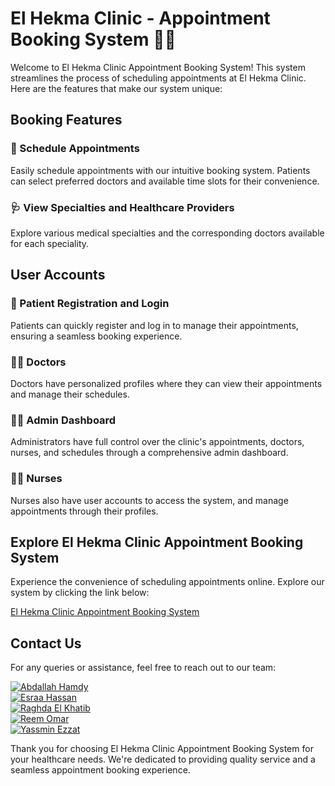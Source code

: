 # El Hekma Clinic - Appointment Booking System 🏥📅

Welcome to El Hekma Clinic Appointment Booking System! This system streamlines the process of scheduling appointments at El Hekma Clinic. Here are the features that make our system unique:

## Booking Features

### 📅 Schedule Appointments
Easily schedule appointments with our intuitive booking system. Patients can select preferred doctors and available time slots for their convenience.

### 🩺 View Specialties and Healthcare Providers
Explore various medical specialties and the corresponding doctors available for each speciality.

## User Accounts

### 👤 Patient Registration and Login
Patients can quickly register and log in to manage their appointments, ensuring a seamless booking experience.

### 👨‍⚕️ Doctors
Doctors have personalized profiles where they can view their appointments and manage their schedules.

### 👩‍💼 Admin Dashboard
Administrators have full control over the clinic's appointments, doctors, nurses, and schedules through a comprehensive admin dashboard.

### 👩‍⚕️ Nurses
Nurses also have user accounts to access the system, and manage appointments through their profiles.

## Explore El Hekma Clinic Appointment Booking System

Experience the convenience of scheduling appointments online. Explore our system by clicking the link below:

[El Hekma Clinic Appointment Booking System](https://)

## Contact Us

For any queries or assistance, feel free to reach out to our team:  

[![Abdallah Hamdy](https://img.shields.io/badge/Abdallah%20Hamdy-Contact-blue)](https://mail.google.com/mail/?view=cm&fs=1&to=abdallah2110678@miuegypt.edu.eg)  
[![Esraa Hassan](https://img.shields.io/badge/Esraa%20Hassan-Contact-blue)](https://mail.google.com/mail/?view=cm&fs=1&to=esraa2100758@miuegypt.edu.eg)  
[![Raghda El Khatib](https://img.shields.io/badge/Raghda%20El%20Khatib-Contact-blue)](https://mail.google.com/mail/?view=cm&fs=1&to=raghda2105766@miuegypt.edu.eg)  
[![Reem Omar](https://img.shields.io/badge/Reem%20Omar-Contact-blue)](https://mail.google.com/mail/?view=cm&fs=1&to=reem2102812@miuegypt.edu.eg)  
[![Yassmin Ezzat](https://img.shields.io/badge/Yassmin%20Ezzat-Contact-blue)](https://mail.google.com/mail/?view=cm&fs=1&to=yassmin2104022@miuegypt.edu.eg)  

Thank you for choosing El Hekma Clinic Appointment Booking System for your healthcare needs. We're dedicated to providing quality service and a seamless appointment booking experience.
